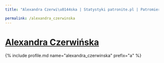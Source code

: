 ```yaml
---
title: "Alexandra Czerwi\u0144ska | Statystyki patronite.pl | Patromierz"

permalink: /alexandra_czerwinska
---
```


# [Alexandra Czerwińska](https://patronite.pl/alexandra_czerwinska)

{% include profile.md name="alexandra_czerwinska" prefix="a" %}

